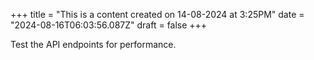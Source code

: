 +++
title = "This is a content created on 14-08-2024 at 3:25PM"
date = "2024-08-16T06:03:56.087Z"
draft = false
+++

  Test the API endpoints for performance.
        